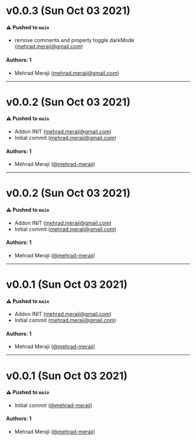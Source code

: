 # v0.0.3 (Sun Oct 03 2021)

#### ⚠️ Pushed to `main`

- remove comments and properly toggle darkMode (mehrad.meraji@gmail.com)

#### Authors: 1

- Mehrad Meraji (mehrad.meraji@gmail.com)

---

# v0.0.2 (Sun Oct 03 2021)

#### ⚠️ Pushed to `main`

- Addon INIT (mehrad.meraji@gmail.com)
- Initial commit (mehrad.meraji@gmail.com)

#### Authors: 1

- Mehrad Meraji ([@mehrad-meraji](https://github.com/mehrad-meraji))

---

# v0.0.2 (Sun Oct 03 2021)

#### ⚠️ Pushed to `main`

- Addon INIT (mehrad.meraji@gmail.com)
- Initial commit (mehrad.meraji@gmail.com)

#### Authors: 1

- Mehrad Meraji ([@mehrad-meraji](https://github.com/mehrad-meraji))

---

# v0.0.1 (Sun Oct 03 2021)

#### ⚠️ Pushed to `main`

- Addon INIT (mehrad.meraji@gmail.com)
- Initial commit (mehrad.meraji@gmail.com)

#### Authors: 1

- Mehrad Meraji ([@mehrad-meraji](https://github.com/mehrad-meraji))

---

# v0.0.1 (Sun Oct 03 2021)

#### ⚠️ Pushed to `main`

- Initial commit ([@mehrad-meraji](https://github.com/mehrad-meraji))

#### Authors: 1

- Mehrad Meraji ([@mehrad-meraji](https://github.com/mehrad-meraji))
